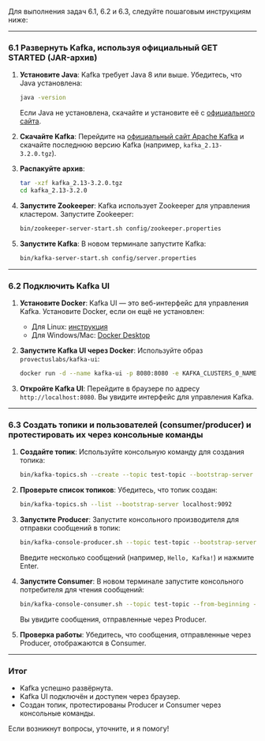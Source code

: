 Для выполнения задач 6.1, 6.2 и 6.3, следуйте пошаговым инструкциям ниже:

---

### 6.1 Развернуть Kafka, используя официальный GET STARTED (JAR-архив)

1. **Установите Java**:
   Kafka требует Java 8 или выше. Убедитесь, что Java установлена:
   ```bash
   java -version
   ```
   Если Java не установлена, скачайте и установите её с [официального сайта](https://www.oracle.com/java/technologies/javase-downloads.html).

2. **Скачайте Kafka**:
   Перейдите на [официальный сайт Apache Kafka](https://kafka.apache.org/downloads) и скачайте последнюю версию Kafka (например, `kafka_2.13-3.2.0.tgz`).

3. **Распакуйте архив**:
   ```bash
   tar -xzf kafka_2.13-3.2.0.tgz
   cd kafka_2.13-3.2.0
   ```

4. **Запустите Zookeeper**:
   Kafka использует Zookeeper для управления кластером. Запустите Zookeeper:
   ```bash
   bin/zookeeper-server-start.sh config/zookeeper.properties
   ```

5. **Запустите Kafka**:
   В новом терминале запустите Kafka:
   ```bash
   bin/kafka-server-start.sh config/server.properties
   ```

---

### 6.2 Подключить Kafka UI

1. **Установите Docker**:
   Kafka UI — это веб-интерфейс для управления Kafka. Установите Docker, если он ещё не установлен:
   - Для Linux: [инструкция](https://docs.docker.com/engine/install/)
   - Для Windows/Mac: [Docker Desktop](https://www.docker.com/products/docker-desktop)

2. **Запустите Kafka UI через Docker**:
   Используйте образ `provectuslabs/kafka-ui`:
   ```bash
   docker run -d --name kafka-ui -p 8080:8080 -e KAFKA_CLUSTERS_0_NAME=local -e KAFKA_CLUSTERS_0_BOOTSTRAPSERVERS=localhost:9092 provectuslabs/kafka-ui
   ```

3. **Откройте Kafka UI**:
   Перейдите в браузере по адресу `http://localhost:8080`. Вы увидите интерфейс для управления Kafka.

---

### 6.3 Создать топики и пользователей (consumer/producer) и протестировать их через консольные команды

1. **Создайте топик**:
   Используйте консольную команду для создания топика:
   ```bash
   bin/kafka-topics.sh --create --topic test-topic --bootstrap-server localhost:9092 --partitions 1 --replication-factor 1
   ```

2. **Проверьте список топиков**:
   Убедитесь, что топик создан:
   ```bash
   bin/kafka-topics.sh --list --bootstrap-server localhost:9092
   ```

3. **Запустите Producer**:
   Запустите консольного производителя для отправки сообщений в топик:
   ```bash
   bin/kafka-console-producer.sh --topic test-topic --bootstrap-server localhost:9092
   ```
   Введите несколько сообщений (например, `Hello, Kafka!`) и нажмите Enter.

4. **Запустите Consumer**:
   В новом терминале запустите консольного потребителя для чтения сообщений:
   ```bash
   bin/kafka-console-consumer.sh --topic test-topic --from-beginning --bootstrap-server localhost:9092
   ```
   Вы увидите сообщения, отправленные через Producer.

5. **Проверка работы**:
   Убедитесь, что сообщения, отправленные через Producer, отображаются в Consumer.

---

### Итог
- Kafka успешно развёрнута.
- Kafka UI подключён и доступен через браузер.
- Создан топик, протестированы Producer и Consumer через консольные команды.

Если возникнут вопросы, уточните, и я помогу!